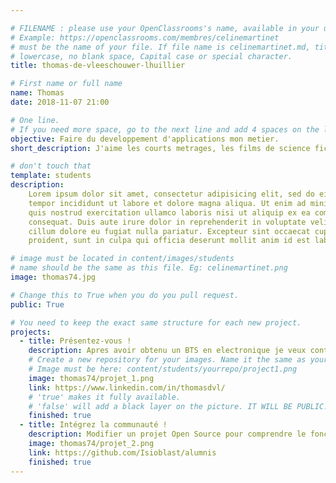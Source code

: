 ```yaml
---

# FILENAME : please use your OpenClassrooms's name, available in your url.
# Example: https://openclassrooms.com/membres/celinemartinet
# must be the name of your file. If file name is celinemartinet.md, title is celinemartinet.
# lowercase, no blank space, Capital case or special character.
title: thomas-de-vleeschouwer-lhuillier

# First name or full name
name: Thomas
date: 2018-11-07 21:00

# One line.
# If you need more space, go to the next line and add 4 spaces on the left, as in 'description'.
objective: Faire du developpement d'applications mon metier.
short_description: J'aime les courts metrages, les films de science fiction, et la science. Je suis passionné par l'informatique et la programmation !

# don't touch that
template: students
description:
    Lorem ipsum dolor sit amet, consectetur adipisicing elit, sed do eiusmod
    tempor incididunt ut labore et dolore magna aliqua. Ut enim ad minim veniam,
    quis nostrud exercitation ullamco laboris nisi ut aliquip ex ea commodo
    consequat. Duis aute irure dolor in reprehenderit in voluptate velit esse
    cillum dolore eu fugiat nulla pariatur. Excepteur sint occaecat cupidatat non
    proident, sunt in culpa qui officia deserunt mollit anim id est laborum.

# image must be located in content/images/students
# name should be the same as this file. Eg: celinemartinet.png
image: thomas74.jpg

# Change this to True when you do you pull request.
public: True

# You need to keep the exact same structure for each new project.
projects:
  - title: Présentez-vous !
    description: Apres avoir obtenu un BTS en electronique je veux continuer mes etudes dans la programmation ! et un lien vers mon LinkedIn.
    # Create a new repository for your images. Name it the same as your nickname and profile picture.
    # Image must be here: content/students/yourrepo/project1.png
    image: thomas74/projet_1.png
    link: https://www.linkedin.com/in/thomasdvl/
    # 'true' makes it fully available.
    # 'false' will add a black layer on the picture. IT WILL BE PUBLIC!
    finished: true
  - title: Intégrez la communauté !
    description: Modifier un projet Open Source pour comprendre le fonctionnement de Git, de Github et des pull requests. 
    image: thomas74/projet_2.png
    link: https://github.com/Isioblast/alumnis
    finished: true
---
```

